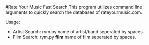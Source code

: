 #Rate Your Music Fast Search
This program utilizes command line arguments to quickly search the databases of rateyourmusic.com.

Usage:
* Artist Search: rym.py name of artist/band seperated by spaces.
* Film Search: rym.py **film** name of film seperated by spaces.
